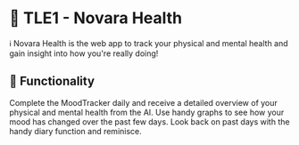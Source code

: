 # 🌿 TLE1 - Novara Health
ℹ️ Novara Health is the web app to track your physical and mental health and gain insight into how you're really doing!

## 📜 Functionality
Complete the MoodTracker daily and receive a detailed overview of your physical and mental health from the AI. Use handy graphs to see how your mood has changed over the past few days. Look back on past days with the handy diary function and reminisce.
